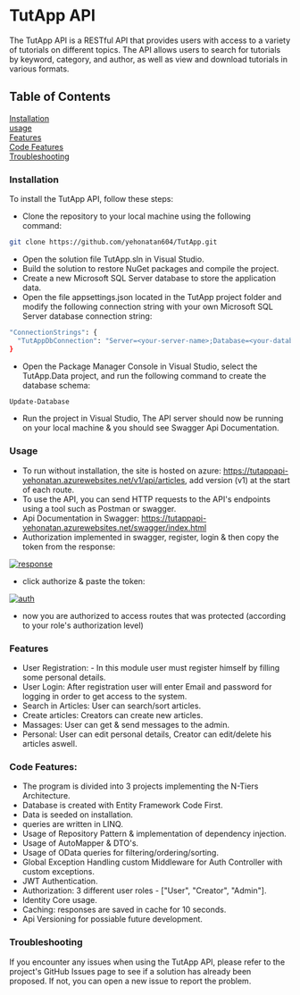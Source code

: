 # TutApp API
The TutApp API is a RESTful API that provides users with access to a variety of tutorials on different topics. The API allows users to search for tutorials by keyword, category, and author, as well as view and download tutorials in various formats.

## Table of Contents

[Installation](#installation) <br>
[usage](#usage) <br>
[Features](#features) <br>
[Code Features](#code-features) <br>
[Troubleshooting](#troubleshooting)

### Installation

To install the TutApp API, follow these steps:

- Clone the repository to your local machine using the following command:

```bash
git clone https://github.com/yehonatan604/TutApp.git
```
- Open the solution file TutApp.sln in Visual Studio.
- Build the solution to restore NuGet packages and compile the project.
- Create a new Microsoft SQL Server database to store the application data.
- Open the file appsettings.json located in the TutApp project folder and modify the following connection string with your own Microsoft SQL Server database connection string:
```bash
"ConnectionStrings": {
  "TutAppDbConnection": "Server=<your-server-name>;Database=<your-database-name>;Trusted_Connection=True;MultipleActiveResultSets=true"
}
```
- Open the Package Manager Console in Visual Studio, select the TutApp.Data project, and run the following command to create the database schema:
```bash
Update-Database
```
- Run the project in Visual Studio, The API server should now be running on your local machine & you should see Swagger Api Documentation.

### Usage

- To run without installation, the site is hosted on azure: https://tutappapi-yehonatan.azurewebsites.net/v1/api/articles, add version (v1) at the start of each route.
- To use the API, you can send HTTP requests to the API's endpoints using a tool such as Postman or swagger.
- Api Documentation in Swagger: https://tutappapi-yehonatan.azurewebsites.net/swagger/index.html
- Authorization implemented in swagger, register, login & then copy the token from the response:

<a href="https://ibb.co/yVnPBGc"><img src="https://i.ibb.co/Fnb3qNL/response.png" alt="response" border="0"></a>

- click authorize & paste the token:

<a href="https://ibb.co/TmWrh8M"><img src="https://i.ibb.co/5BK2c8h/auth.png" alt="auth" border="0"></a>

- now you are authorized to access routes that was protected (according to your role's authorization level)

### Features

- User Registration: - In this module user must register himself by filling some personal details.
- User Login: After registration user will enter Email and password for logging in order to get access to the system.
- Search in Articles: User can search/sort articles.
- Create articles: Creators can create new articles.
- Massages: User can get & send messages to the admin.
- Personal: User can edit personal details, Creator can edit/delete his articles aswell.

### Code Features:

- The program is divided into 3 projects implementing the N-Tiers Architecture.
- Database is created with Entity Framework Code First.
- Data is seeded on installation.
- queries are written in LINQ.
- Usage of Repository Pattern & implementation of dependency injection.
- Usage of AutoMapper & DTO's.
- Usage of OData queries for filtering/ordering/sorting.
- Global Exception Handling custom Middleware for Auth Controller with custom exceptions.
- JWT Authentication.
- Authorization: 3 different user roles - ["User", "Creator", "Admin"].
- Identity Core usage.  
- Caching: responses are saved in cache for 10 seconds.
- Api Versioning for possiable future development.

### Troubleshooting
If you encounter any issues when using the TutApp API, please refer to the project's GitHub Issues page to see if a solution has already been proposed. If not, you can open a new issue to report the problem.
